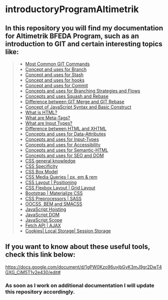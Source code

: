 # introductoryProgramAltimetrik

## In this repository you will find my documentation for Altimetrik BFEDA Program, such as an introduction to GIT and certain interesting topics like:





>   * [Most Common GIT Commands](#Most-Common-GIT-Commands)
>   * [Concept and uses for Branch](#Concept-and-uses-for-Branch)
>   * [Concept and uses for Stash](#Concept-and-uses-for-Stash)
>   * [Concept and uses for hooks](#hooks)
>   * [Concept and uses for Commit](#Concept-and-uses-for-Commit)
>   * [Concepts and uses for Branching Strategies and Flows](#Concepts-and-uses-for-Branching-Strategies-and-Flows)
>   * [Concepts and uses Squash and Rebase](#Concepts-and-uses-for-Squash-and-Rebase)
>   * [Difference between GIT Merge and GIT Rebase](#Difference-between-GIT-Merge-and-GIT-Rebase)
>   * [Concept of JavaScript Syntax and Basic Construct](#Concept-of-JavaScript-Syntax-and-Basic-Construct)
>   * [What is HTML?](#What-is-HTML?)
>   * [What are Meta-Tags?](#What-are-Meta-Tags?)
>   * [What are Input Types?](#What-are-Input-Types?)
>   * [Difference between HTML and XHTML](#Difference-between-HTML-and-XHTML)
>   * [Concepts and uses for Data-Attributes](#Concepts-and-uses-for-Data-Attributes)
>   * [Concepts and uses for Input-Types](#Concepts-and-uses-for-Input-Types)
>   * [Concepts and uses for Accessibility](#Concepts-and-uses-for-Accessibility)
>   * [Concepts and uses for Semantic-HTML](#Concepts-and-uses-for-Semantic-HTML)
>   * [Concepts and uses for SEO and DOM](#Concepts-and-uses-for-SEO-and-DOM)
>   * [CSS general knowledge](#CSS-general-knowledge)
>   * [CSS Specificity](#CSS-Specificity)
>   * [CSS Box Model](#CSS-Box-model)
>   * [CSS Media Queries | px, em & rem](#Media-Queries-px-em-&-rem)
>   * [CSS Layout | Positioning](#CSS-Layout-|-Positioning)
>   * [CSS Flexbox Layout | Grid Layout](#CSS-Flexbox-Layout-|-Grid-Layout) 
>   * [Bootstrap | Materialize CSS](#Bootstrap-|-Materialize-CSS)
>   * [CSS Preprocessors | SASS](#Preprocessors-|-SASS)
>   * [OOCSS, BEM and SMACSS](#OOCSS-BEM-and-SMACSS)
>   * [JavaScript Hoisting](#JavaScript-Hoisting)
>   * [JavaScript DOM](#JavaScript-DOM)
>   * [JavaScript Scope](#JavaScript-Scope)
>   * [Fetch API | AJAX](#Fetch-API-AJAX)
>   * [Cookies| Local Storage| Session Storage](#Cookies-|-Local-Storage-|-Session-Storage)








## If you want to know about these useful tools, check this link below:
 <https://docs.google.com/document/d/1gPW0Kzo96uyjbGyK3mJ9gr2DwT4GXG_CiM5T1v2e430/edit#>




### As soon as I work on additional documentation I will update this repository accordingly.



